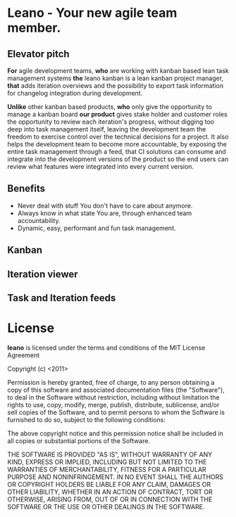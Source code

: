 # Leano - Your new agile team member.

## Elevator pitch

 **For** agile development teams, **who** are working with kanban based lean task management systems **the** leano kanban
 is a lean kanban project manager, **that** adds iteration overviews and the possibility to export task information for 
 changelog integration during development.

 **Unlike** other kanban based products, **who** only give the opportunity to manage a kanban board **our product** gives stake
 holder and customer roles the opportunity to review each iteration's progress, without digging too deep into
 task management itself, leaving the development team the freedom to exercise control over the technical decisions
 for a project. It also helps the development team to become more accountable, by exposing the entire task
 management through a feed, that CI solutions can consume and integrate into the development versions of the
 product so the end users can review what features were integrated into every current version.

## Benefits

* Never deal with stuff You don't have to care about anymore.
* Always know in what state You are, through enhanced team accountability.
* Dynamic, easy, performant and fun task management.

## Kanban

## Iteration viewer

## Task and Iteration feeds

# License

**leano** is licensed under the terms and conditions of the MIT License Agreement

Copyright (c) <2011> <Yovoslav Ivanov and Oliver Letterer>

Permission is hereby granted, free of charge, to any person obtaining a copy of this software and associated documentation files (the "Software"), to deal in the Software without restriction, including without limitation the rights to use, copy, modify, merge, publish, distribute, sublicense, and/or sell copies of the Software, and to permit persons to whom the Software is furnished to do so, subject to the following conditions:

The above copyright notice and this permission notice shall be included in all copies or substantial portions of the Software.

THE SOFTWARE IS PROVIDED "AS IS", WITHOUT WARRANTY OF ANY KIND, EXPRESS OR IMPLIED, INCLUDING BUT NOT LIMITED TO THE WARRANTIES OF MERCHANTABILITY, FITNESS FOR A PARTICULAR PURPOSE AND NONINFRINGEMENT. IN NO EVENT SHALL THE AUTHORS OR COPYRIGHT HOLDERS BE LIABLE FOR ANY CLAIM, DAMAGES OR OTHER LIABILITY, WHETHER IN AN ACTION OF CONTRACT, TORT OR OTHERWISE, ARISING FROM, OUT OF OR IN CONNECTION WITH THE SOFTWARE OR THE USE OR OTHER DEALINGS IN THE SOFTWARE.